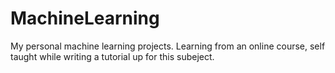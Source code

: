 # MachineLearning
My personal machine learning projects. Learning from an online course, self taught while writing a tutorial up for this subeject.
